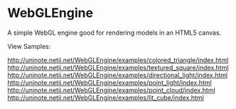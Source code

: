 WebGLEngine
===========

A simple WebGL engine good for rendering models in an HTML5 canvas.

View Samples:

http://uninote.netii.net/WebGLEngine/examples/colored_triangle/index.html
http://uninote.netii.net/WebGLEngine/examples/textured_square/index.html
http://uninote.netii.net/WebGLEngine/examples/directional_light/index.html
http://uninote.netii.net/WebGLEngine/examples/point_light/index.html
http://uninote.netii.net/WebGLEngine/examples/point_cloud/index.html
http://uninote.netii.net/WebGLEngine/examples/lit_cube/index.html
